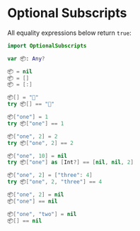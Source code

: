 # Optional Subscripts

All equality expressions below return `true`:
```swift
import OptionalSubscripts

var 📦: Any?

📦 = nil
📦 = []
📦 = [:]

📦[] = "👋"
try 📦[] == "👋"

📦["one"] = 1
try 📦["one"] == 1

📦["one", 2] = 2
try 📦["one", 2] == 2

📦["one", 10] = nil
try 📦["one"] as [Int?] == [nil, nil, 2]

📦["one", 2] = ["three": 4]
try 📦["one", 2, "three"] == 4

📦["one", 2] = nil
📦["one"] == nil

📦["one", "two"] = nil
📦[] == nil

```
